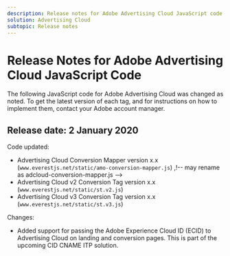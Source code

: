 ```yaml
---
description: Release notes for Adobe Advertising Cloud JavaScript code
solution: Advertising Cloud
subtopic: Release notes
---
```


# Release Notes for Adobe Advertising Cloud JavaScript Code

The following JavaScript code for Adobe Advertising Cloud was changed as noted. To get the latest version of each tag, and for instructions on how to implement them, contact your Adobe account manager.

## Release date: 2 January 2020

Code updated:

* Advertising Cloud Conversion Mapper version x.x (`www.everestjs.net/static/amo-conversion-mapper.js`) ,!-- may rename as adcloud-conversion-mapper.js -->
* Advertising Cloud v2 Conversion Tag version x.x (`www.everestjs.net/static/st.v2.js`)
* Advertising Cloud v3 Conversion Tag version x.x (`www.everestjs.net/static/st.v3.js`)

Changes:

* Added support for passing the Adobe Experience Cloud ID (ECID) to Advertising Cloud on landing and conversion pages. This is part of the upcoming CID CNAME ITP solution.
